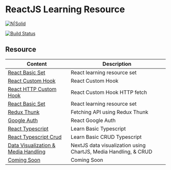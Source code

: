 # ReactJS Learning Resource

[![N|Solid](https://cldup.com/dTxpPi9lDf.thumb.png)](https://nodesource.com/products/nsolid)

[![Build Status](https://travis-ci.org/joemccann/dillinger.svg?branch=master)](https://travis-ci.org/joemccann/dillinger)

## Resource

| Content                   | Description                    |
| ------------------------- | ------------------------------ |
| [React Basic Set][reactbasic] | React learning resource set |
| [React Custom Hook][reactcustomhook] | React Custom Hook |
| [React HTTP Custom Hook][reacthttpcustomhook] | React Custom Hook HTTP fetch |
| [React Basic Set][reactbasic] | React learning resource set |
| [Redux Thunk][reduxthunk] | Fetching API using Redux Thunk |
| [Google Auth][googleauth] | React Google Auth |
| [React Typescript][reacttypescript] | Learn Basic Typescript |
| [React Typescript Crud][reacttypescriptcrud] | Learn Basic CRUD Typescript |
| [Data Visualization & Media Handling][datamediahandling] | NextJS data visualization using ChartJS, Media Handling, & CRUD|
| [Coming Soon][coming]     | Coming Soon                    |

[reactbasic]: https://github.com/adityahimaone/Task-Frontend-Alterra
[reactcustomhook]: https://github.com/adityahimaone/ReactJS-Resource/tree/react-custom-hooks
[reacthttpcustomhook]: https://github.com/adityahimaone/ReactJS-Resource/tree/react-http-custom-hooks
[reduxthunk]: https://github.com/adityahimaone/ReactJS-Resource/tree/redux-thunk
[googleauth]: https://github.com/adityahimaone/react-oauth
[datamediahandling]: https://github.com/adityahimaone/next-data-media-handling
[reacttypescript]: https://github.com/adityahimaone/learn-typescript
[reacttypescriptcrud]: https://github.com/adityahimaone/Patientor-TS
[coming]: https://github.com/adityahimaone/ReactJS-Resource/tree/redux-thunk
